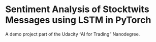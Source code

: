 # Sentiment Analysis of Stocktwits Messages using LSTM in PyTorch

A demo project part of the Udacity “AI for Trading” Nanodegree.
